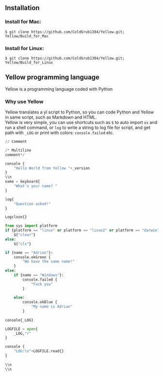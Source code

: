 ## Installation
### Install for Mac:<br/>
`$ git clone https://github.com/ColdGrub1384/Yellow.git; Yellow/Build_for_Mac`
<br/>

### Install for Linux:<br/>
`$ git clone https://github.com/ColdGrub1384/Yellow.git; Yellow/Build_for_Linux`

## Yellow programming language

Yellow is a programming language coded with Python

### Why use Yellow

Yellow translates a yl script to Python, so you can code Python and Yellow in same script, such as Markdown and HTML.</br>
Yellow is very simple, you can use shortcuts such as ```$``` to auto import ```os``` and run a shell command, or ```log``` to write a string to log file for script, and get path with ```_LOG``` or print with colors: ```console.failed``` etc. <br/>
```python
// Comment

/* Multiline
comment*/

console {
    "Hello World from Yellow "+_version
}
\\n
name = keyboard{
    "What's your name? "
}

log{
    "Question asked!"
}

Logclose{}

from sys import platform
if {platform == "linux" or platform == "linux2" or platform == "darwin"}:
    ${"clear"}
else:
    ${"cls"}

if {name == "Adrian"}:
    console.okGreen {
        "We have the same name!"
    }
else:
    if {name == "Windows"}:
        console.failed {
            "Fuck you"
        }
        
    else:
        console.okBlue {
            "My name is Adrian"
        }
 
console{_LOG}

LOGFILE = open{
    _LOG,"r"
}

console {
    "LOG:\n"+LOGFILE.read{}
}
    
\\n
\\n
```
